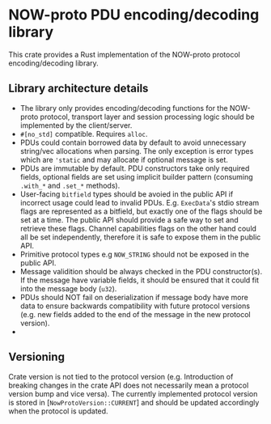 NOW-proto PDU encoding/decoding library
=======================================

This crate provides a Rust implementation of the NOW-proto protocol encoding/decoding library.

## Library architecture details
- The library only provides encoding/decoding functions for the NOW-proto protocol, transport layer
  and session processing logic should be implemented by the client/server.
- `#[no_std]` compatible. Requires `alloc`.
- PDUs could contain borrowed data by default to avoid unnecessary string/vec allocations when
  parsing. The only exception is error types which are `'static` and may allocate if optional
  message is set.
- PDUs are immutable by default. PDU constructors take only required fields, optional fields are
  set using implicit builder pattern (consuming `.with_*` and `.set_*` methods).
- User-facing `bitfield` types should be avoied in the public API if incorrect usage could lead to
  invalid PDUs. E.g. `ExecData`'s stdio stream flags are represented as a bitfield, but exactly
  one of the flags should be set at a time. The public API should provide a safe way to set and
  retrieve these flags. Channel capabilities flags on the other hand could all be set independently,
  therefore it is safe to expose them in the public API.
- Primitive protocol types e.g `NOW_STRING` should not be exposed in the public API.
- Message validition should be always checked in the PDU constructor(s). If the message have
  variable fields, it should be ensured that it could fit into the message body (`u32`).
- PDUs should NOT fail on deserialization if message body have more data to ensure backwards
  compatibility with future protocol versions (e.g. new fields added to the end of the message in
  the new protocol version).
-



## Versioning
Crate version is not tied to the protocol version (e.g. Introduction of breaking changes in the
crate API does not necessarily mean a protocol version bump and vice versa). The currently
implemented protocol version is stored in [`NowProtoVersion::CURRENT`] and should be updated
accordingly when the protocol is updated.